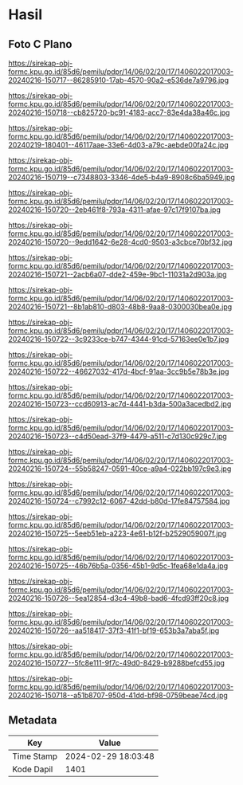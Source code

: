 # Hasil

## Foto C Plano

https://sirekap-obj-formc.kpu.go.id/85d6/pemilu/pdpr/14/06/02/20/17/1406022017003-20240216-150717--86285910-17ab-4570-90a2-e536de7a9796.jpg

https://sirekap-obj-formc.kpu.go.id/85d6/pemilu/pdpr/14/06/02/20/17/1406022017003-20240216-150718--cb825720-bc91-4183-acc7-83e4da38a46c.jpg

https://sirekap-obj-formc.kpu.go.id/85d6/pemilu/pdpr/14/06/02/20/17/1406022017003-20240219-180401--46117aae-33e6-4d03-a79c-aebde00fa24c.jpg

https://sirekap-obj-formc.kpu.go.id/85d6/pemilu/pdpr/14/06/02/20/17/1406022017003-20240216-150719--c7348803-3346-4de5-b4a9-8908c6ba5949.jpg

https://sirekap-obj-formc.kpu.go.id/85d6/pemilu/pdpr/14/06/02/20/17/1406022017003-20240216-150720--2eb461f8-793a-4311-afae-97c17f9107ba.jpg

https://sirekap-obj-formc.kpu.go.id/85d6/pemilu/pdpr/14/06/02/20/17/1406022017003-20240216-150720--9edd1642-6e28-4cd0-9503-a3cbce70bf32.jpg

https://sirekap-obj-formc.kpu.go.id/85d6/pemilu/pdpr/14/06/02/20/17/1406022017003-20240216-150721--2acb6a07-dde2-459e-9bc1-11031a2d903a.jpg

https://sirekap-obj-formc.kpu.go.id/85d6/pemilu/pdpr/14/06/02/20/17/1406022017003-20240216-150721--8b1ab810-d803-48b8-9aa8-0300030bea0e.jpg

https://sirekap-obj-formc.kpu.go.id/85d6/pemilu/pdpr/14/06/02/20/17/1406022017003-20240216-150722--3c9233ce-b747-4344-91cd-57163ee0e1b7.jpg

https://sirekap-obj-formc.kpu.go.id/85d6/pemilu/pdpr/14/06/02/20/17/1406022017003-20240216-150722--46627032-417d-4bcf-91aa-3cc9b5e78b3e.jpg

https://sirekap-obj-formc.kpu.go.id/85d6/pemilu/pdpr/14/06/02/20/17/1406022017003-20240216-150723--ccd60913-ac7d-4441-b3da-500a3acedbd2.jpg

https://sirekap-obj-formc.kpu.go.id/85d6/pemilu/pdpr/14/06/02/20/17/1406022017003-20240216-150723--c4d50ead-37f9-4479-a511-c7d130c929c7.jpg

https://sirekap-obj-formc.kpu.go.id/85d6/pemilu/pdpr/14/06/02/20/17/1406022017003-20240216-150724--55b58247-0591-40ce-a9a4-022bb197c9e3.jpg

https://sirekap-obj-formc.kpu.go.id/85d6/pemilu/pdpr/14/06/02/20/17/1406022017003-20240216-150724--c7992c12-6067-42dd-b80d-17fe84757584.jpg

https://sirekap-obj-formc.kpu.go.id/85d6/pemilu/pdpr/14/06/02/20/17/1406022017003-20240216-150725--5eeb51eb-a223-4e61-b12f-b2529059007f.jpg

https://sirekap-obj-formc.kpu.go.id/85d6/pemilu/pdpr/14/06/02/20/17/1406022017003-20240216-150725--46b76b5a-0356-45b1-9d5c-1fea68e1da4a.jpg

https://sirekap-obj-formc.kpu.go.id/85d6/pemilu/pdpr/14/06/02/20/17/1406022017003-20240216-150726--5ea12854-d3c4-49b8-bad6-4fcd93ff20c8.jpg

https://sirekap-obj-formc.kpu.go.id/85d6/pemilu/pdpr/14/06/02/20/17/1406022017003-20240216-150726--aa518417-37f3-41f1-bf19-653b3a7aba5f.jpg

https://sirekap-obj-formc.kpu.go.id/85d6/pemilu/pdpr/14/06/02/20/17/1406022017003-20240216-150727--5fc8e111-9f7c-49d0-8429-b9288befcd55.jpg

https://sirekap-obj-formc.kpu.go.id/85d6/pemilu/pdpr/14/06/02/20/17/1406022017003-20240216-150718--a51b8707-950d-41dd-bf98-0759beae74cd.jpg


## Metadata

| Key        | Value               |
| ---------- | ------------------- |
| Time Stamp | 2024-02-29 18:03:48 |
| Kode Dapil | 1401                |



